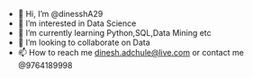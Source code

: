 - 👋 Hi, I’m @dinesshA29
- 👀 I’m interested in Data Science 
- 🌱 I’m currently learning Python,SQL,Data Mining etc 
- 💞️ I’m looking to collaborate on Data
- 📫 How to reach me dinesh.adchule@live.com or contact me @9764189998

<!---
dinesshA29/dinesshA29 is a ✨ special ✨ repository because its `README.md` (this file) appears on your GitHub profile.
You can click the Preview link to take a look at your changes.
--->
